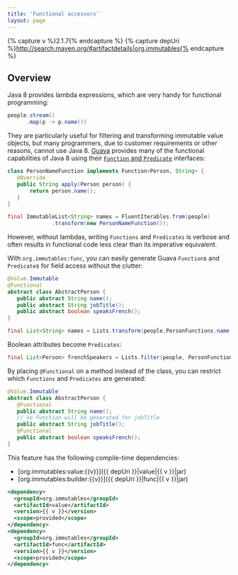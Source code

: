```yaml
---
title: 'Functional accessors'
layout: page
---
```


{% capture v %}2.1.7{% endcapture %}
{% capture depUri %}http://search.maven.org/#artifactdetails|org.immutables{% endcapture %}

Overview
--------
Java 8 provides lambda expressions, which are very handy for functional programming:
```java
people.stream()
      .map(p -> p.name())
```

They are particularly useful for filtering and transforming immutable value objects,
but many programmers, due to customer requirements or other reasons, cannot use Java 8.  [Guava](https://github.com/google/guava) provides 
many of the functional capabilities of Java 8 using their [`Function` and `Predicate`](https://github.com/google/guava/wiki/FunctionalExplained) interfaces:

```java
class PersonNameFunction implements Function<Person, String> {
   @Override
   public String apply(Person person) {
       return person.name();
   }
}

final ImmutableList<String> names = FluentIterables.from(people)
              .transform(new PersonNameFunction());
```

However, without lambdas, writing `Functions` and `Predicates` is verbose and often results in functional 
code less clear than its imperative equivalent.  

With `org.immutables:func`, you can easily generate Guava `Function`s and `Predicate`s for field access without the clutter:
```java
@Value.Immutable
@Functional
abstract class AbstractPerson {
   public abstract String name();
   public abstract String jobTitle();
   public abstract boolean speaksFrench();
}

final List<String> names = Lists.transform(people,PersonFunctions.name());
```

Boolean attributes become `Predicates`:
```java
final List<Person> frenchSpeakers = Lists.filter(people, PersonFunctions.speaksFrench())
```

By placing `@Functional` on a method instead of the class, you can restrict which `Functions` and `Predicates` are generated:
```java
@Value.Immutable
abstract class AbstractPerson {
   @Functional
   public abstract String name();
   // no Function will be generated for jobTitle
   public abstract String jobTitle();
   @Functional
   public abstract boolean speaksFrench();
}
```

This feature has the following compile-time dependencies:

- [org.immutables:value:{{v}}]({{ depUri }}|value|{{ v }}|jar)
- [org.immutables:builder:{{v}}]({{ depUri }}|func|{{ v }}|jar)

```xml
<dependency>
  <groupId>org.immutables</groupId>
  <artifactId>value</artifactId>
  <version>{{ v }}</version>
  <scope>provided</scope>
</dependency>
<dependency>
  <groupId>org.immutables</groupId>
  <artifactId>func</artifactId>
  <version>{{ v }}</version>
  <scope>provided</scope>
</dependency>
```
